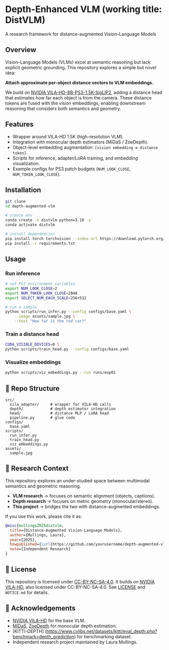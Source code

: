 # Depth-Enhanced VLM (working title: DistVLM)

A research framework for distance-augmented Vision–Language Models

## Overview

Vision–Language Models (VLMs) excel at semantic reasoning but lack explicit geometric grounding. This repository explores a simple but novel idea:

**Attach approximate per-object distance vectors to VLM embeddings.**

We build on [NVIDIA VILA-HD-8B-PS3-1.5K-SigLIP2](https://github.com/Efficient-Large-Model/VILA), adding a distance head that estimates how far each object is from the camera. These distance tokens are fused with the vision embeddings, enabling downstream reasoning that considers both semantics and geometry.

## Features

- Wrapper around VILA-HD 1.5K (high-resolution VLM).
- Integration with monocular depth estimators (MiDaS / ZoeDepth).
- Object-level embedding augmentation: `[vision embedding ⊕ distance token]`.
- Scripts for inference, adapter/LoRA training, and embedding visualization.
- Example configs for PS3 patch budgets (`NUM_LOOK_CLOSE`, `NUM_TOKEN_LOOK_CLOSE`).

## Installation

```bash
git clone 
cd depth-augmented-vlm

# create env
conda create -n distvlm python=3.10 -y
conda activate distvlm

# install dependencies
pip install torch torchvision --index-url https://download.pytorch.org/whl/cu121
pip install -r requirements.txt
```

## Usage

### Run inference

```bash
# set PS3 environment variables
export NUM_LOOK_CLOSE=2
export NUM_TOKEN_LOOK_CLOSE=2048
export SELECT_NUM_EACH_SCALE=256+512

# run a sample
python scripts/run_infer.py --config configs/base.yaml \
    --image assets/sample.jpg \
    --text "How far is the red car?"
```

### Train a distance head

```bash
CUDA_VISIBLE_DEVICES=0 \
python scripts/train_head.py --config configs/base.yaml
```

### Visualize embeddings

```bash
python scripts/viz_embeddings.py --run runs/exp01
```

## 📂 Repo Structure

```
src/
  vila_adapter/     # wrapper for VILA-HD calls
  depth/            # depth estimator integration
  head/             # distance MLP / LoRA head
  pipeline.py       # glue code
configs/
  base.yaml
scripts/
  run_infer.py
  train_head.py
  viz_embeddings.py
assets/
  sample.jpg
```

## 🧪 Research Context

This repository explores an under-studied space between multimodal semantics and geometric reasoning.

- **VLM research** → focuses on semantic alignment (objects, captions).
- **Depth research** → focuses on metric geometry (monocular/stereo).
- **This project** → bridges the two with distance-augmented embeddings.

If you use this work, please cite it as:

```bibtex
@misc{mullings2025distvlm,
  title={Distance-Augmented Vision-Language Models},
  author={Mullings, Laura},
  year={2025},
  howpublished={\url{https://github.com/yourusername/depth-augmented-vlm}},
  note={Independent Research}
}
```

## 📜 License

This repository is licensed under [CC-BY-NC-SA-4.0](LICENSE).
It builds on [NVIDIA VILA-HD](https://github.com/Efficient-Large-Model/VILA), also licensed under CC-BY-NC-SA-4.0.
See [LICENSE](LICENSE) and `NOTICE.md` for details.

## 🙏 Acknowledgements

- [NVIDIA VILA-HD](https://github.com/Efficient-Large-Model/VILA) for the base VLM.
- [MiDaS](https://github.com/isl-org/MiDaS), [ZoeDepth](https://github.com/isl-org/ZoeDepth) for monocular depth estimation.
- [KITTI-DEPTH] (https://www.cvlibs.net/datasets/kitti/eval_depth.php?benchmark=depth_prediction) for benchmarking dataset. 
- Independent research project maintained by Laura Mullings.
